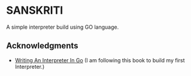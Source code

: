 # SANSKRITI

A simple interpreter build using GO language.

## Acknowledgments

- [Writing An Interpreter In Go](https://interpreterbook.com/) (I am following this book to build my first Interpreter.)
